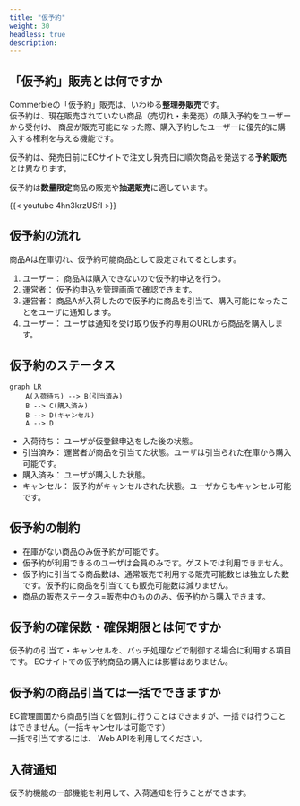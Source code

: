 ```yaml
---
title: "仮予約"
weight: 30
headless: true
description: 
---
```


## 「仮予約」販売とは何ですか
Commerbleの「仮予約」販売は、いわゆる**整理券販売**です。  
仮予約は、現在販売されていない商品（売切れ・未発売）の購入予約をユーザーから受付け、
商品が販売可能になった際、購入予約したユーザーに優先的に購入する権利を与える機能です。

仮予約は、発売日前にECサイトで注文し発売日に順次商品を発送する**予約販売**とは異なります。

仮予約は**数量限定**商品の販売や**抽選販売**に適しています。

{{< youtube 4hn3krzUSfI >}}

## 仮予約の流れ
商品Aは在庫切れ、仮予約可能商品として設定されてるとします。

1. ユーザー： 商品Aは購入できないので仮予約申込を行う。
2. 運営者： 仮予約申込を管理画面で確認できます。
3. 運営者： 商品Aが入荷したので仮予約に商品を引当て、購入可能になったことをユーザに通知します。
4. ユーザー： ユーザは通知を受け取り仮予約専用のURLから商品を購入します。

## 仮予約のステータス
```mermaid
graph LR
    A(入荷待ち) --> B(引当済み)
    B --> C(購入済み)
    B --> D(キャンセル)
    A --> D
```

- 入荷待ち： ユーザが仮登録申込をした後の状態。
- 引当済み： 運営者が商品を引当てた状態。ユーザは引当られた在庫から購入可能です。
- 購入済み： ユーザが購入した状態。
- キャンセル： 仮予約がキャンセルされた状態。ユーザからもキャンセル可能です。

## 仮予約の制約
- 在庫がない商品のみ仮予約が可能です。
- 仮予約が利用できるのユーザは会員のみです。ゲストでは利用できません。
- 仮予約に引当てる商品数は、通常販売で利用する販売可能数とは独立した数です。仮予約に商品を引当てても販売可能数は減りません。
- 商品の販売ステータス=販売中のもののみ、仮予約から購入できます。

## 仮予約の確保数・確保期限とは何ですか
仮予約の引当て・キャンセルを、バッチ処理などで制御する場合に利用する項目です。
ECサイトでの仮予約商品の購入には影響はありません。

## 仮予約の商品引当ては一括でできますか
EC管理画面から商品引当てを個別に行うことはできますが、一括では行うことはできません。（一括キャンセルは可能です）  
一括で引当てするには、 Web APIを利用してください。

## 入荷通知
仮予約機能の一部機能を利用して、入荷通知を行うことができます。